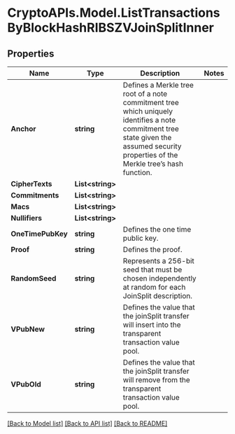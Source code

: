 # CryptoAPIs.Model.ListTransactionsByBlockHashRIBSZVJoinSplitInner

## Properties

Name | Type | Description | Notes
------------ | ------------- | ------------- | -------------
**Anchor** | **string** | Defines a Merkle tree root of a note commitment tree which uniquely identifies a note commitment tree state given the assumed security properties of the Merkle tree’s  hash function. | 
**CipherTexts** | **List&lt;string&gt;** |  | 
**Commitments** | **List&lt;string&gt;** |  | 
**Macs** | **List&lt;string&gt;** |  | 
**Nullifiers** | **List&lt;string&gt;** |  | 
**OneTimePubKey** | **string** | Defines the one time public key. | 
**Proof** | **string** | Defines the proof. | 
**RandomSeed** | **string** | Represents a 256-bit seed that must be chosen independently at random for each JoinSplit description. | 
**VPubNew** | **string** | Defines the value that the joinSplit transfer will insert into the transparent transaction value pool. | 
**VPubOld** | **string** | Defines the value that the joinSplit transfer will remove from the transparent transaction value pool. | 

[[Back to Model list]](../README.md#documentation-for-models) [[Back to API list]](../README.md#documentation-for-api-endpoints) [[Back to README]](../README.md)


